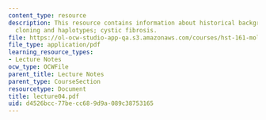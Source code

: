 ```yaml
---
content_type: resource
description: This resource contains information about historical background positional
  cloning and haplotypes; cystic fibrosis.
file: https://ol-ocw-studio-app-qa.s3.amazonaws.com/courses/hst-161-molecular-biology-and-genetics-in-modern-medicine-fall-2007/d4526bcc77becc689d9a089c38753165_lecture04.pdf
file_type: application/pdf
learning_resource_types:
- Lecture Notes
ocw_type: OCWFile
parent_title: Lecture Notes
parent_type: CourseSection
resourcetype: Document
title: lecture04.pdf
uid: d4526bcc-77be-cc68-9d9a-089c38753165
---
```

